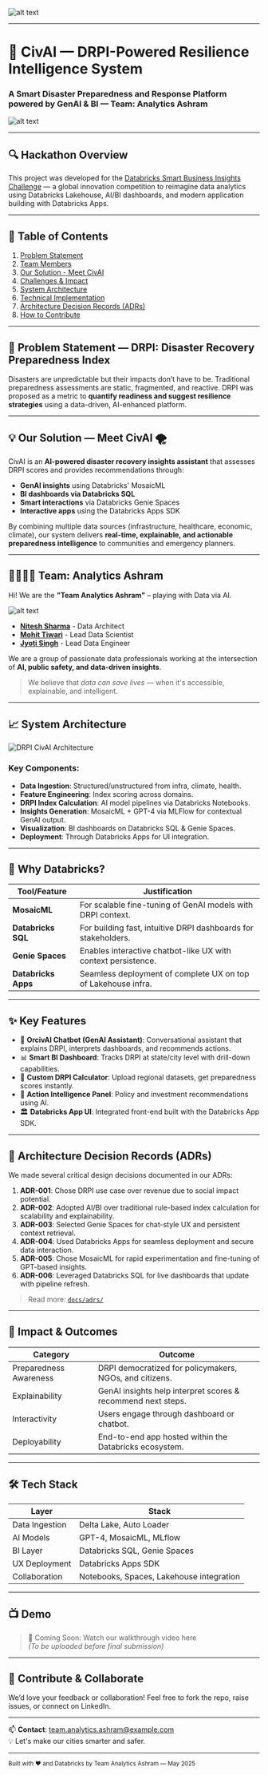 
![alt text](./images/challenge.png)


---

# 🚨 CivAI — DRPI-Powered Resilience Intelligence System
### A Smart Disaster Preparedness and Response Platform powered by GenAI & BI — Team: Analytics Ashram


![alt text](./images/CivAI_Logo.png)

---

## 🔍 Hackathon Overview

This project was developed for the [Databricks Smart Business Insights Challenge](https://hackathon.stackup.dev/web/events/databricks-smart-business-insights-challenge?scid=701Vp00000JlYwNIAV) — a global innovation competition to reimagine data analytics using Databricks Lakehouse, AI/BI dashboards, and modern application building with Databricks Apps.

---

## 📌 **Table of Contents**
1. [Problem Statement](./01_problem_statement/01_problem_statement.md)
2. [Team Members]()
2. [Our Solution - Meet CivAI]()
3. [Challenges & Impact](#-challenges--impact)
3. [System Architecture](#-system-architecture)
5. [Technical Implementation](#-technical-implementation)
6. [Architecture Decision Records (ADRs)](#-architecture-decision-records-adrs)
7. [How to Contribute](#-how-to-contribute)


---


## 🧠 Problem Statement — DRPI: Disaster Recovery Preparedness Index

Disasters are unpredictable but their impacts don’t have to be. Traditional preparedness assessments are static, fragmented, and reactive. DRPI was proposed as a metric to **quantify readiness and suggest resilience strategies** using a data-driven, AI-enhanced platform.

---

## 💡 Our Solution — Meet CivAI 🌪️

CivAI is an **AI-powered disaster recovery insights assistant** that assesses DRPI scores and provides recommendations through:
- **GenAI insights** using Databricks' MosaicML
- **BI dashboards via Databricks SQL**
- **Smart interactions** via Databricks Genie Spaces
- **Interactive apps** using the Databricks Apps SDK

By combining multiple data sources (infrastructure, healthcare, economic, climate), our system delivers **real-time, explainable, and actionable preparedness intelligence** to communities and emergency planners.

---

## 👨‍👩‍👧‍👦 Team: Analytics Ashram


Hi! We are the **"Team Analytics Ashram"** – playing with Data via AI.

![alt text](./images/Team.png)

-  **[Nitesh Sharma](https://www.linkedin.com/in/nsharma02/)** -           Data Architect
-  **[Mohit Tiwari](https://www.linkedin.com/in/mohit-tewari/)** -         Lead Data Scientist
-  **[Jyoti Singh](https://www.linkedin.com/in/jyoti-singh-49b2b319/)** -  Lead Data Engineer

We are a group of passionate data professionals working at the intersection of **AI, public safety, and data-driven insights**.

> We believe that *data can save lives* — when it's accessible, explainable, and intelligent.

---

## 📈 System Architecture

![DRPI CivAI Architecture](images/DRPI_System_Component_Diagram.jpg)

### Key Components:
- **Data Ingestion**: Structured/unstructured from infra, climate, health.
- **Feature Engineering**: Index scoring across domains.
- **DRPI Index Calculation**: AI model pipelines via Databricks Notebooks.
- **Insights Generation**: MosaicML + GPT-4 via MLFlow for contextual GenAI output.
- **Visualization**: BI dashboards on Databricks SQL & Genie Spaces.
- **Deployment**: Through Databricks Apps for UI integration.

---

## 🧠 Why Databricks?

| Tool/Feature        | Justification |
|---------------------|---------------|
| **MosaicML**        | For scalable fine-tuning of GenAI models with DRPI context. |
| **Databricks SQL**  | For building fast, intuitive DRPI dashboards for stakeholders. |
| **Genie Spaces**    | Enables interactive chatbot-like UX with context persistence. |
| **Databricks Apps** | Seamless deployment of complete UX on top of Lakehouse infra. |

---

## ✨ Key Features

- 🧠 **OrcivAI Chatbot (GenAI Assistant)**: Conversational assistant that explains DRPI, interprets dashboards, and recommends actions.
- 📊 **Smart BI Dashboard**: Tracks DRPI at state/city level with drill-down capabilities.
- 🧰 **Custom DRPI Calculator**: Upload regional datasets, get preparedness scores instantly.
- 🧠 **Action Intelligence Panel**: Policy and investment recommendations using AI.
- 🏛 **Databricks App UI**: Integrated front-end built with the Databricks App SDK.

---

## 🔄 Architecture Decision Records (ADRs)

We made several critical design decisions documented in our ADRs:

1. **ADR-001**: Chose DRPI use case over revenue due to social impact potential.
2. **ADR-002**: Adopted AI/BI over traditional rule-based index calculation for scalability and explainability.
3. **ADR-003**: Selected Genie Spaces for chat-style UX and persistent context retrieval.
4. **ADR-004**: Used Databricks Apps for seamless deployment and secure data interaction.
5. **ADR-005**: Chose MosaicML for rapid experimentation and fine-tuning of GPT-based insights.
6. **ADR-006**: Leveraged Databricks SQL for live dashboards that update with pipeline refresh.

> Read more: [`docs/adrs/`](./docs/adrs/)

---

## 🚀 Impact & Outcomes

| Category | Outcome |
|----------|---------|
| Preparedness Awareness | DRPI democratized for policymakers, NGOs, and citizens. |
| Explainability | GenAI insights help interpret scores & recommend next steps. |
| Interactivity | Users engage through dashboard or chatbot. |
| Deployability | End-to-end app hosted within the Databricks ecosystem. |

---

## 🛠️ Tech Stack

| Layer               | Stack |
|--------------------|-------|
| Data Ingestion     | Delta Lake, Auto Loader |
| AI Models          | GPT-4, MosaicML, MLflow |
| BI Layer           | Databricks SQL, Genie Spaces |
| UX Deployment      | Databricks Apps SDK |
| Collaboration      | Notebooks, Spaces, Lakehouse integration |

---

## 📺 Demo

> 🎥 Coming Soon: Watch our walkthrough video here  
> _(To be uploaded before final submission)_

---

## 🤝 Contribute & Collaborate

We’d love your feedback or collaboration! Feel free to fork the repo, raise issues, or connect on LinkedIn.

---

📫 **Contact**: [team.analytics.ashram@example.com](mailto:team.analytics.ashram@example.com)  
💡 Let's make our cities smarter and safer.

---

<sub>Built with ❤️ and Databricks by Team Analytics Ashram — May 2025</sub>
